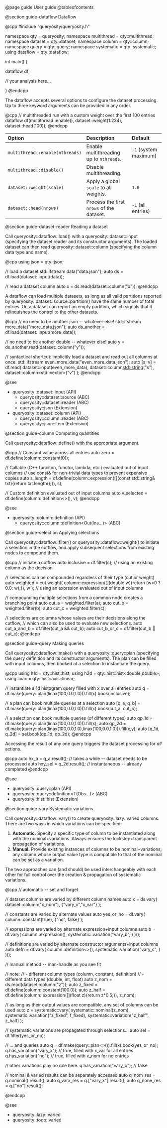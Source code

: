 @page guide User guide
@tableofcontents

@section guide-dataflow Dataflow

@cpp
#include "queryosity/queryosity.h"

namespace qty = queryosity;
namespace multithread = qty::multithread;
namespace dataset = qty::dataset;
namespace column = qty::column;
namespace query = qty::query;
namespace systematic = qty::systematic;
using dataflow = qty::dataflow;

int main() {

  dataflow df;

  // your analysis here...

}
@endcpp

The dataflow accepts several options to configure the dataset processing. 
Up to three keyword arguments can be provided in any order.

@cpp
// multithreaded run with a custom weight over the first 100 entries
dataflow df(multithread::enable(), dataset::weight(1.234), dataset::head(100));
@endcpp

| Option | Description | Default |
| :--- | :--- | :--- |
| `multithread::enable(nthreads)` | Enable multithreading up to `nthreads`. | `-1` (system maximum) |
| `multithread::disable()` | Disable multithreading. | |
| `dataset::weight(scale)` | Apply a global `scale` to all weights. | `1.0` |
| `dataset::head(nrows)` | Process the first `nrows` of the dataset. | `-1` (all entries) |

@section guide-dataset-reader Reading a dataset

Call queryosity::dataflow::load() with a queryosity::dataset::input (specifying the dataset reader and its constructor arguments).
The loaded dataset can then read queryosity::dataset::column (specifying the column data type and name).

@cpp
using json = qty::json;

// load a dataset
std::ifstream data("data.json");
auto ds = df.load(dataset::input<json>(data));

// read a dataset column
auto x = ds.read(dataset::column<double>("x"));
@endcpp

A dataflow can load multiple datasets, as long as all valid partitions reported by queryosity::dataset::source::partition() have the same number of total entries.
Or, a dataset can report an empty partition, which signals that it relinquishes the control to the other datasets.

@cpp
// no need to be another json -- whatever else!
std::ifstream more_data("more_data.json");
auto ds_another = df.load(dataset::input<json>(more_data));

// no need to be another double -- whatever else!
auto y = ds_another.read(dataset::column<double>("y"));

// syntactical shortcut: implicitly load a dataset and read out all columns at once.
std::ifstream even_more_data("even_more_data.json");
auto [s, v] = df.read(
  dataset::input<json>(even_more_data),
  dataset::column<std::string>("s"),
  dataset::column<std::vector<double>>("v")
  );
@endcpp

@see 
- queryosity::dataset::input (API)
  - queryosity::dataset::source (ABC)
  - queryosity::dataset::reader (ABC)
  - queryosity::json (Extension)
- queryosity::dataset::column (API)
  - queryosity::column::reader (ABC)
  - queryosity::json::item (Extension)

@section guide-column Computing quantities

Call queryosity::dataflow::define() with the appropriate argument.

@cpp
// Constant value across all entries
auto zero = df.define(column::constant(0));

// Callable (C++ funciton, functor, lambda, etc.) evaluated out of input columns
// use const& for non-trivial data types to prevent expensive copies
auto s_length = df.define(column::expression([](const std::string& txt){return txt.length();}), s);

// Custom definition evaluated out of input columns
auto v_selected = df.define(column::definition<>(), v);
@endcpp

@see 
- queryosity::column::definition (API)
  - queryosity::column::definition<Out(Ins...)> (ABC)

@section guide-selection Applying selections

Call queryosity::dataflow::filter() or queryosity::dataflow::weight() to initiate a selection in the cutflow, and apply subsequent selections from existing nodes to compound them. 

@cpp
// initiate a cutflow 
auto inclusive = df.filter(c); // using an existing column as the decision

// selections can be compounded regardless of their type (cut or weight)
auto weighted = cut.weight(
  column::expression([](double w){return (w<0 ? 0.0: w);}), w
  ); // using an exprssion evaluated out of input columns

// compounding multiple selections from a common node creates a branching point
auto cut_a = weighted.filter(a);
auto cut_b = weighted.filter(b);
auto cut_c = weighted.filter(c);

// selections are columns whose values are their decisions along the cutflow,
// which can also be used to evaluate new selections.
auto cut_a_and_b = df.filter(cut_a && cut_b);
auto cut_b_or_c = df.filter(cut_b || cut_c);
@endcpp

@section guide-query Making queries

Call queryosity::dataflow::make() with a queryosity::query::plan (specifying the query definition and its constructor arguments).
The plan can be filled with input columns, then booked at a selection to instantiate the query.

@cpp
using h1d = qty::hist::hist<double>;
using h2d = qty::hist::hist<double,double>;
using linax = qty::hist::axis::linear;

// instantiate a 1d histogram query filled with x over all entries
auto q = df.make(query::plan<h1d>(linax(100,0.0,1.0))).fill(x).book(inclusive);

// a plan can book multiple queries at a selection
auto [q_a, q_b] = df.make(query::plan<h1d>(linax(100,0.0,1.0))).fill(x).book(cut_a, cut_b);

// a selection can book multiple queries (of different types)
auto qp_1d = df.make(query::plan<h1d>(linax(100,0.0,1.0))).fill(x);
auto qp_2d = df.make(query::plan<hist2d>(linax(100,0.0,1.0),linax(100,0.0,1.0))).fill(x,y);
auto [q_1d, q_2d] = sel.book(qp_1d, qp_2d);
@endcpp

Accessing the result of any one query triggers the dataset processing for *all* actions.

@cpp
auto hx_a = q_a.result();  // takes a while -- dataset needs to be processed
auto hxy_sel = q_2d.result();  // instantaneous -- already completed
@endcpp

@see 
- queryosity::query::plan (API)
- queryosity::query::definition<T(Obs...)> (ABC)
- queryosity::hist::hist (Extension)

@section guide-vary Systematic variations

Call queryosity::dataflow::vary() to create queryosity::lazy::varied columns. 
There are two ways in which variations can be specified:

1. **Automatic.** Specify a specific type of column to be instantiated along with the nominal+variations. Always ensures the lockstep+transparent propagation of variations.
2. **Manual.** Provide existing instances of columns to be nominal+variations; any column whose output value type is compatible to that of the nominal can be set as a variation.

The two approaches can (and should) be used interchangeably with each other for full control over the creation & propagation of systematic variations.

@cpp
// automatic -- set and forget

// dataset columns are varied by different column names
auto x = ds.vary(
  dataset::column("x_nom"),
  {"vary_x","x_var"}
  );

// constants are varied by alternate values
auto yes_or_no = df.vary(
  column::constant(true),
  {"no", false}
  );

// expressions are varied by alternate expression+input columns
auto b = df.vary(
  column::expression(),
  systematic::variation("vary_b", )
  )();

// definitions are varied by alternate constructor arguments+input columns
auto defn = df.vary(
  column::definition<>(),
  systematic::variation("vary_c", )
  )();

// manual method -- man-handle as you see fit

// note:
// - different column types (column, constant, definition)
// - different data types (double, int, float)
auto z_nom = ds.read(dataset::column<double>("z"));
auto z_fixed = df.define(column::constant<int>(100.0));
auto z_half = df.define(column::expression([](float z){return z*0.5;}), z_nom);

// as long as their output values are compatible, any set of columns can be used
auto z = systematic::vary(
  systematic::nominal(z_nom), 
  systematic::variation("z_fixed", f_fixed), 
  systematic::variation("z_half", z_half)
  );

// systematic variations are propagated through selections...
auto sel = df.filter(yes_or_no);

// ... and queries
auto q = df.make(query::plan<>()).fill(x).book(yes_or_no);
q.has_variation("vary_x"); // true, filled with x_var for all entries
q.has_variation("no"); // true, filled with x_nom for no entries

// other variations play no role here.
q.has_variation("vary_b"); // false

// nominal & varied results can be separately accessed
auto q_nom_res = q.nominal().result();
auto q_varx_res = q.["vary_x"].result();
auto q_none_res = q.["no"].result();

@endcpp

@see 
- queryosity::lazy::varied
- queryosity::todo::varied